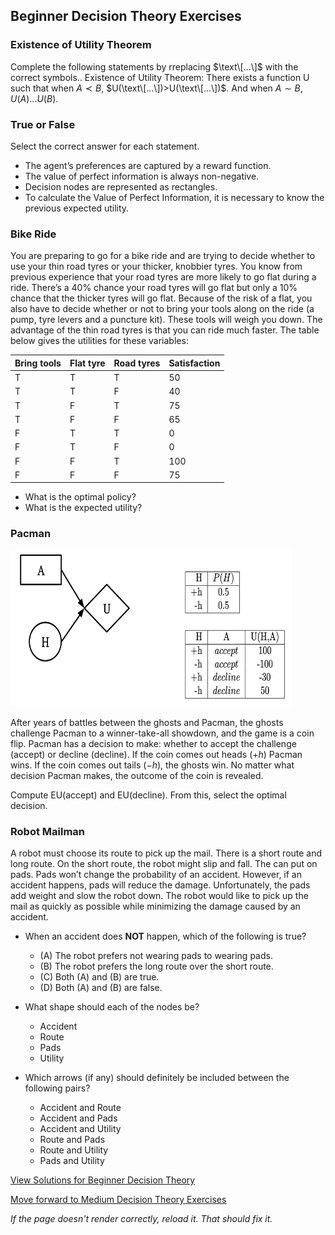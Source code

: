 ## Beginner Decision Theory Exercises

### Existence of Utility Theorem
Complete the following statements by rreplacing $\text\[...\]$ with the correct symbols..
Existence of Utility Theorem: There exists a function U such that when $A\prec B$, $U(\text\[...\])>U(\text\[...\])$. And when $A\sim B$, $U(A) \text{\[...\]}  U(B)$.

### True or False
Select the correct answer for each statement.
- The agent’s preferences are captured by a reward function.
- The value of perfect information is always non-negative.
- Decision nodes are represented as rectangles.
- To calculate the Value of Perfect Information, it is necessary to know the previous expected utility.

### Bike Ride
You are preparing to go for a bike ride and are trying to decide whether to use your thin road tyres or your thicker, knobbier tyres. You know from previous experience that your road tyres are more likely to go flat during a ride. There’s a 40% chance your road tyres will go flat but only a 10% chance that the thicker tyres will go flat. Because of the risk of a flat, you also have to decide whether or not to bring your tools along on the ride (a pump, tyre levers and a puncture kit). These tools will weigh you down.
The advantage of the thin road tyres is that you can ride much faster. The table below gives the utilities for these variables:

Bring tools| Flat tyre |	Road tyres |	Satisfaction|
-----------|-----------|-------------|--------------|
T	         |T	         |T	           |50            |
T	         |T	         |F	           |40            |
T	         |F	         |T	           |75            |
T	         |F	         |F	           |65            |
F	         |T	         |T	           |0             |
F	         |T	         |F	           |0             |
F	         |F          |T	           |100           |
F	         |F	         |F	           |75            |

- What is the optimal policy?
- What is the expected utility?

### Pacman

<img src="https://github.com/UMdecisionsupport/DecisionSupport2023/blob/main/images/pacman.png" width="450" height="250">

After years of battles between the ghosts and Pacman, the ghosts challenge Pacman to a winner-take-all showdown, and the game is a coin flip. Pacman has a decision to make: whether to accept the challenge (accept) or decline (decline). If the coin comes out heads ($+h$) Pacman wins. If the coin comes out tails ($-h$), the ghosts win. No matter what decision Pacman makes, the outcome of the coin is revealed.

Compute EU(accept) and EU(decline). From this, select the optimal decision.

### Robot Mailman
A robot must choose its route to pick up the mail. There is a short route and long route. On the short route, the robot might slip and fall. The can put on pads. Pads won’t change the probability of an accident. However, if an accident happens, pads will reduce the damage. Unfortunately, the pads add weight and slow the robot down. The robot would like to pick up the mail as quickly as possible while minimizing the damage caused by an accident.

- When an accident does **NOT** happen, which of the following is true? 
  - (A) The robot prefers not wearing pads to wearing pads. 
  - (B) The robot prefers the long route over the short route. 
  - (C) Both (A) and (B) are true. 
  - (D) Both (A) and (B) are false.

- What shape should each of the nodes be?
  - Accident	
  - Route	
  - Pads	
  - Utility

- Which arrows (if any) should definitely be included between the following pairs?
  - Accident and Route	
  - Accident and	Pads	
  - Accident	and Utility	
  - Route	and Pads	
  - Route and	Utility	
  - Pads and Utility


[View Solutions for Beginner Decision Theory](https://github.com/UMdecisionsupport/DecisionSupport2023/blob/main/DecisionTheory/Solutions/Beginner_Solutions.md)

[Move forward to Medium Decision Theory Exercises](https://github.com/UMdecisionsupport/DecisionSupport2023/blob/main/DecisionTheory/Medium.md)

*If the page doesn't render correctly, reload it. That should fix it.*
